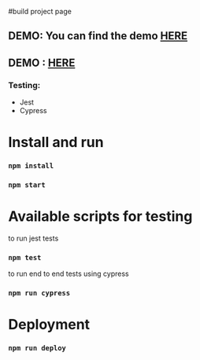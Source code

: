 #build project page

## DEMO: You can find the demo [HERE](https://gog3d.github.io/yndex-react-burger/index.html)
## DEMO : [HERE](http://51.250.13.152/#/)
### Testing:

- Jest
- Cypress

# Install and run

### `npm install`

### `npm start`

# Available scripts for testing

to run jest tests

### `npm test`

to run end to end tests using cypress

### `npm run cypress`

# Deployment

### `npm run deploy`
